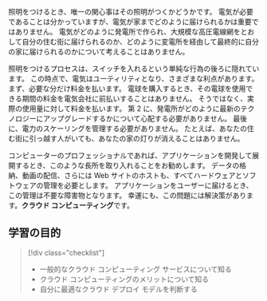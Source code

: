 照明をつけるとき、唯一の関心事はその照明がつくかどうかです。 電気が必要であることは分かっていますが、電気が家までどのように届けられるかは重要ではありません。 電気がどのように発電所で作られ、大規模な高圧電線網をとおして自分の住む街に届けられるのか、どのように変電所を経由して最終的に自分の家に届けられるのかについて考えることはありません。

照明をつけるプロセスは、スイッチを入れるという単純な行為の後ろに隠れています。 この時点で、電気はユーティリティとなり、さまざまな利点があります。 まず、必要な分だけ料金を払います。 電球を購入するとき、その電球を使用できる期間の料金を電気会社に前払いすることはありません。 そうではなく、実際の使用量に対して料金を払います。 第 2 に、発電所がどのように最新のテクノロジーにアップグレードするかについて心配する必要がありません。 最後に、電力のスケーリングを管理する必要がありません。 たとえば、あなたの住む街に引っ越す人がいても、あなたの家の灯りが消えることはありません。

コンピューターのプロフェッショナルであれば、アプリケーションを開発して展開するとき、このような長所を取り入れることをお勧めします。 データの格納、動画の配信、さらには Web サイトのホストも、すべてハードウェアとソフトウェアの管理を必要とします。 アプリケーションをユーザーに届けるとき、この管理は不要な障害物となります。 幸運にも、この問題には解決策があります。**クラウド コンピューティング**です。

## <a name="learning-objectives"></a>学習の目的
> [!div class="checklist"]
> * 一般的なクラウド コンピューティング サービスについて知る
> * クラウド コンピューティングのメリットについて知る
> * 自分に最適なクラウド デプロイ モデルを判断する

